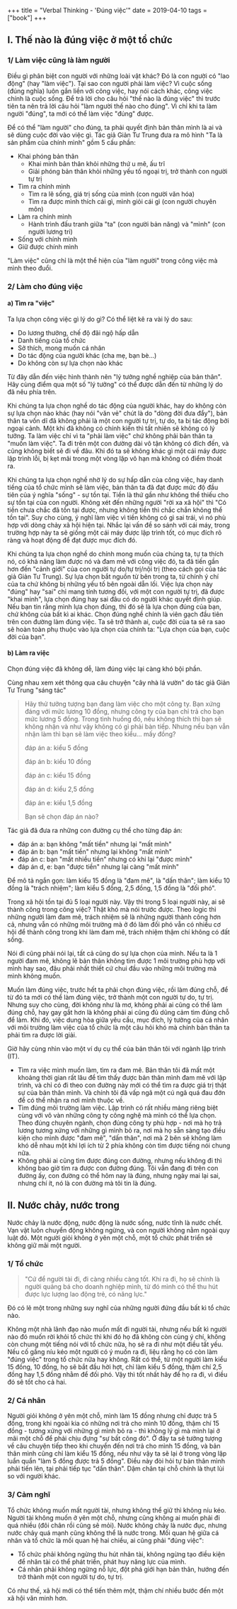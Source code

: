 +++
title =  "Verbal Thinking - 'Đúng việc'"
date = 2019-04-10
tags = ["book"]
+++

## I. Thế nào là đúng việc ở một tổ chức

### 1/ Làm việc cũng là làm người

Điều gì phân biệt con người với những loài vật khác? Đó là con người có "lao động" (hay "làm việc"). Tại sao con người phải làm việc? Vì cuộc sống (đúng nghĩa) luôn gắn liền với công việc, hay nói cách khác, công việc chính là cuộc sống. Để trả lời cho câu hỏi "thế nào là đúng việc" thì trước tiên ta nên trả lời câu hỏi "làm người thế nào cho đúng". Vì chỉ khi ta làm người "đúng", ta mới có thể làm việc "đúng" được.

Để có thể "làm người" cho đúng, ta phải quyết định bản thân mình là ai và sẽ dùng cuộc đời vào việc gì. Tác giả Giản Tư Trung đưa ra mô hình "Ta là sản phẩm của chính mình" gồm 5 cấu phần:

+ Khai phóng bản thân
  + Khai minh bản thân khỏi những thứ u mê, ấu trĩ
  + Giải phóng bản thân khỏi những yếu tố ngoại trị, trở thành con người tự trị
+ Tìm ra chính mình
  + Tìm ra lẽ sống, giá trị sống của mình (con người văn hóa)
  + Tìm ra được mình thích cái gì, mình giỏi cái gì (con người chuyên môn)
+ Làm ra chính mình
  + Hành trình đấu tranh giữa "ta" (con người bản năng) và "mình" (con người lương tri)
+ Sống với chính mình
+ Giữ được chính mình

"Làm việc" cũng chỉ là một thể hiện của "làm người" trong công việc mà mình theo đuổi.

### 2/ Làm cho đúng việc

#### a) Tìm ra "việc"

Ta lựa chọn công việc gì lý do gì? Có thể liệt kê ra vài lý do sau:

+ Do lương thưởng, chế độ đãi ngộ hấp dẫn
+ Danh tiếng của tổ chức
+ Sở thích, mong muốn cá nhân
+ Do tác động của người khác (cha mẹ, bạn bè...)
+ Do không còn sự lựa chọn nào khác

Từ đây dẫn đến việc hình thành nên "lý tưởng nghề nghiệp của bản thân". Hãy cùng điểm qua một số "lý tưởng" có thể được dẫn đến từ những lý do đã nêu phía trên.

Khi chúng ta lựa chọn nghề do tác động của người khác, hay do không còn sự lựa chọn nào khác (hay nói "văn vẻ" chút là do "dòng đời đưa đẩy"), bản thân ta vốn dĩ đã không phải là một con người tự trị, tự do, ta bị tác động bởi ngoại cảnh. Một khi đã không có chính kiến thì tất nhiên sẽ không có lý tưởng. Ta làm việc chỉ vì ta "phải làm việc" chứ không phải bản thân ta "muốn làm việc". Ta đi trên một con đường dài vô tận không có đích đến, và cũng không biết sẽ đi về đâu. Khi đó ta sẽ không khác gì một cái máy được lập trình lỗi, bị kẹt mãi trong một vòng lặp vô hạn mà không có điểm thoát ra.

Khi chúng ta lựa chọn nghề nhờ lý do sự hấp dẫn của công việc, hay danh tiếng của tổ chức mình sẽ làm việc, bản thân ta đã đạt được mức độ đầu tiên của ý nghĩa "sống" - sự tồn tại. Tiền là thứ gần như không thể thiếu cho sự tồn tại của con người. Không xét đến những người "rời xa xã hội" thì "Có tiền chưa chắc đã tồn tại được, nhưng không tiền thì chắc chắn không thể tồn tại". Suy cho cùng, ý nghĩ làm việc vì tiền không có gì sai trái, vì nó phù hợp với dòng chảy xã hội hiện tại. Nhắc lại vấn đề so sánh với cái máy, trong trường hợp này ta sẽ giống một cái máy được lập trình tốt, có mục đích rõ ràng và hoạt động để đạt được mục đích đó.

Khi chúng ta lựa chọn nghề do chính mong muốn của chúng ta, tự ta thích nó, có khả năng làm được nó và đam mê với công việc đó, ta đã tiến gần hơn đến "cảnh giới" của con người tự do/tự trị/nội trị (theo cách gọi của tác giả Giản Tư Trung). Sự lựa chọn bắt nguồn từ bên trong ta, từ chính ý chí của ta chứ không bị những yếu tố bên ngoài dẫn lối. Việc lựa chọn này "đúng" hay "sai" chỉ mang tính tương đối, với một con người tự trị, đã được "khai minh", lựa chọn đúng hay sai đâu có do người khác quyết định giúp. Nếu bạn tin rằng mình lựa chọn đúng, thì đó sẽ là lựa chọn đúng của bạn, chứ không của bất kì ai khác. Chọn đúng nghề chính là viên gạch đầu tiên trên con đường làm đúng việc. Ta sẽ trở thành ai, cuộc đời của ta sẽ ra sao sẽ hoàn toàn phụ thuộc vào lựa chọn của chính ta: "Lựa chọn của bạn, cuộc đời của bạn".

#### b) Làm ra việc

Chọn đúng việc đã không dễ, làm đúng việc lại càng khó bội phần.

Cùng nhau xem xét thông qua câu chuyện "cây nhà lá vườn" do tác giả Giản Tư Trung "sáng tác" 

> Hãy thử tưởng tượng bạn đang làm việc cho một công ty. Bạn xứng đáng với mức lương 10 đồng, nhưng công ty của bạn chỉ trả cho bạn mức lương 5 đồng. Trong tình huống đó, nếu không thích thì bạn sẽ không nhận và như vậy không có gì phải bàn tiếp. Nhưng nếu bạn vẫn nhận làm thì bạn sẽ làm việc theo kiểu... mấy đồng?
>
> đáp án a: kiểu 5 đồng
>
> đáp án b: kiểu 10 đồng
>
> đáp án c: kiểu 15 đồng
>
> đáp án d: kiểu 2,5 đồng
>
> đáp án e: kiểu 1,5 đồng
>
> Bạn sẽ chọn đáp án nào?

Tác giả đã đưa ra những con đường cụ thể cho từng đáp án:

+ đáp án a: bạn không "mất tiền" nhưng lại "mất mình"
+ đáp án b: bạn "mất tiền" nhưng lại không "mất mình"
+ đáp án c: bạn "mất nhiều tiền" nhưng có khi lại "được mình"
+ đáp án d, e: bạn "được tiền" nhưng lại càng "mất mình"

Để mô tả ngắn gọn: làm kiểu 15 đồng là "đam mê", là "dấn thân"; làm kiểu 10 đồng là "trách nhiệm"; làm kiểu 5 đồng, 2,5 đồng, 1,5 đồng là "đối phó".

Trong xã hội tồn tại đủ 5 loại người này. Vậy thì trong 5 loại người này, ai sẽ thành công trong công việc? Thật khó mà nói trước được. Theo logic thì những người làm đam mê, trách nhiệm sẽ là những người thành công hơn cả, nhưng vẫn có những môi trường mà ở đó làm đối phó vẫn có nhiều cơ hội để thành công trong khi làm đam mê, trách nhiệm thậm chí không có đất sống.

Nói đi cũng phải nói lại, tất cả cũng do sự lựa chọn của mình. Nếu ta là 1 người đam mê, không lẽ bản thân không tìm được 1 môi trường phù hợp với mình hay sao, đâu phải nhất thiết cứ chui đầu vào những môi trường mà mình không muốn.

Muốn làm đúng việc, trước hết ta phải chọn đúng việc, rồi làm đúng chỗ, để từ đó ta mới có thể làm đúng việc, trở thành một con người tự do, tự trị. Nhưng suy cho cùng, đời không như là mơ, không phải ai cũng có thể làm đúng chỗ, hay gay gắt hơn là không phải ai cũng đủ dũng cảm tìm đúng chỗ để làm. Khi đó, việc dung hòa giữa yêu cầu, mục đích, lý tưởng của cá nhân với môi trường làm việc của tổ chức là một câu hỏi khó mà chính bản thân ta phải tìm ra được lời giải.

Giờ hãy cùng nhìn vào một ví dụ cụ thể của bản thân tôi với ngành lập trình (IT).

+ Tìm ra việc mình muốn làm, tìm ra đam mê. Bản thân tôi đã mất một khoảng thời gian rất lâu để tìm thấy được bản thân mình đam mê với lập trình, và chỉ có đi theo con đường này mới có thể tìm ra được giá trị thật sự của bản thân mình. Và chính tôi đã vấp ngã một cú ngã quá đau đớn để có thể nhận ra nơi mình thuộc về.
+ Tìm đúng môi trường làm việc. Lập trình có rất nhiều mảng riêng biệt cùng với vô vàn những công ty công nghệ mà mình có thể lựa chọn. Theo đúng chuyên ngành, chọn đúng công ty phù hợp - nơi mà họ trả lương tương xứng với những gì mình bỏ ra, nơi mà họ sẵn sàng tạo điều kiện cho mình được "đam mê", "dấn thân", nơi mà 2 bên sẽ không làm khó dễ nhau một khi lợi ích từ 2 phía không còn tìm được tiếng nói chung nữa.
+ Không phải ai cũng tìm được đúng con đường, nhưng nếu không đi thì không bao giờ tìm ra được con đường đúng. Tôi vẫn đang đi trên con đường ấy, con đường có thể hôm nay là đúng, nhưng ngày mai lại sai, nhưng chí ít, nó là con đường mà tôi tin là đúng.

## II. Nước chảy, nước trong

Nước chảy là nước động, nước động là nước sống, nước tĩnh là nước chết. Vạn vật luôn chuyển động không ngừng, và con người không nằm ngoài quy luật đó. Một người giỏi không ở yên một chỗ, một tổ chức phát triển sẽ không giữ mãi một người.

### 1/ Tổ chức

> "Cứ để người tài đi, đi càng nhiều càng tốt. Khi ra đi, họ sẽ chính là người quảng bá cho doanh nghiệp mình, từ đó mình có thể thu hút được lực lượng lao động trẻ, có năng lực."

Đó có lẽ một trong những suy nghĩ của những người đứng đầu bất kì tổ chức nào.

Không một nhà lãnh đạo nào muốn mất đi người tài, nhưng nếu bất kì người nào đó muốn rời khỏi tổ chức thì khi đó họ đã không còn cùng ý chí, không còn chung một tiếng nói với tổ chức nữa, họ sẽ ra đi như một điều tất yếu. Nếu cố gắng níu kéo một người có ý muốn ra đi, liệu rằng họ có còn làm "đúng việc" trong tổ chức nữa hay không. Rất có thể, từ một người làm kiểu 15 đồng, 10 đồng, họ sẽ bắt đầu hời hợt, chỉ làm kiểu 5 đồng, thậm chí 2,5 đồng hay 1,5 đồng nhằm để đối phó. Vậy thì tốt nhất hãy để họ ra đi, vì điều đó sẽ tốt cho cả hai.

### 2/ Cá nhân

Người giỏi không ở yên một chỗ, mình làm 15 đồng nhưng chỉ được trả 5 đồng, trong khi ngoài kia có những nơi trả cho mình 10 đồng, thậm chí 15 đồng - tương xứng với những gì mình bỏ ra - thì không lý gì mà mình lại ở mãi một chỗ để phải chịu đựng "sự bất công đó". Ở đây ta sẽ tưởng tượng về câu chuyện tiếp theo khi chuyển đến nơi trả cho mình 15 đồng, và bản thân mình cũng chỉ làm kiểu 15 đồng, nếu như vậy ta sẽ lại ở trong vòng lặp luẩn quẩn "làm 5 đồng được trả 5 đồng". Điều này đòi hỏi tự bản thân mình phải tiến lên, tại phải tiếp tục "dấn thân". Dậm chân tại chỗ chính là thụt lùi so với người khác.

### 3/ Cảm nghĩ

Tổ chức không muốn mất người tài, nhưng không thể giữ thì không níu kéo. Người tài không muốn ở yên một chỗ, nhưng cũng không ai muốn phải đi quá nhiều (đôi chân rồi cũng sẽ mỏi). Nước không chảy là nước đục, nhưng nước chảy quá mạnh cũng không thể là nước trong. Mối quan hệ giữa cá nhân và tổ chức là mối quan hệ hai chiều, ai cũng phải "đúng việc":

+ Tổ chức phải không ngừng thu hút nhân tài, không ngừng tạo điều kiện để nhân tài có thể phát triển, phát huy năng lực của mình.
+ Cá nhân phải không ngừng nỗ lực, đột phá giới hạn bản thân, hướng đến trở thành một con người tự do, tự trị.

Có như thế, xã hội mới có thể tiến thêm một, thậm chí nhiều bước đến một xã hội văn minh hơn.
